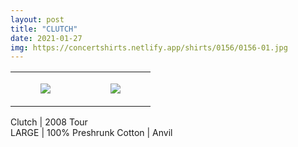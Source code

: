 ```yaml
---
layout: post
title: "CLUTCH"
date: 2021-01-27
img: https://concertshirts.netlify.app/shirts/0156/0156-01.jpg
---
```




<table style="width:100%;"><tr><td style="vertical-align:top;">
      <figure class="tmblr-full" data-orig-height="2048" data-orig-width="1365" data-orig-src="https://concertshirts.netlify.app/shirts/0156/0156-01.jpg"><img src="https://64.media.tumblr.com/3faf76e09a5ff1f896ecc5b62bd898dc/47f2f54b59fd9594-95/s540x810/a7e60de51f597e85442f508b3e53bfa5d53eb99e.jpg" data-orig-height="2048" data-orig-width="1365" data-orig-src="https://concertshirts.netlify.app/shirts/0156/0156-01.jpg"/></figure></td>
    <td style="vertical-align:top;">
      <figure class="tmblr-full" data-orig-height="2048" data-orig-width="1365" data-orig-src="https://concertshirts.netlify.app/shirts/0156/0156-02.jpg"><img src="https://64.media.tumblr.com/931de359e5dec61badeca723993336a4/47f2f54b59fd9594-57/s540x810/2c7b44b236bdfc4f1a3ecb4730ed07a333650299.jpg" data-orig-height="2048" data-orig-width="1365" data-orig-src="https://concertshirts.netlify.app/shirts/0156/0156-02.jpg"/></figure></td>
  </tr></table><p>
  Clutch | 2008 Tour<br/>LARGE | 100% Preshrunk Cotton | Anvil
</p>
